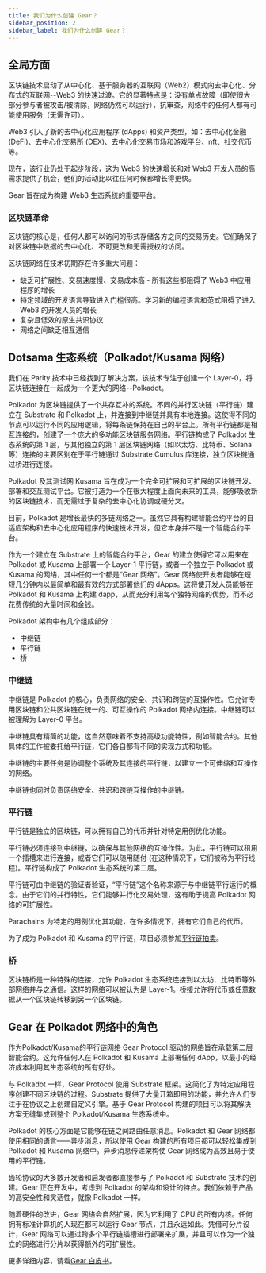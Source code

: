 ```yaml
---
title: 我们为什么创建 Gear？
sidebar_position: 2
sidebar_label: 我们为什么创建 Gear？
---
```


## 全局方面

区块链技术启动了从中心化、基于服务器的互联网（Web2）模式向去中心化、分布式的互联网--Web3 的快速过渡。它的显著特点是：没有单点故障（即使很大一部分参与者被攻击/被清除，网络仍然可以运行），抗审查，网络中的任何人都有可能使用服务（无需许可）。

Web3 引入了新的去中心化应用程序 (dApps) 和资产类型，如：去中心化金融 (DeFi)、去中心化交易所 (DEX)、去中心化交易市场和游戏平台、nft、社交代币等。

现在，该行业仍处于起步阶段，这为 Web3 的快速增长和对 Web3 开发人员的高需求提供了机会，他们的活动比以往任何时候都增长得更快。

Gear 旨在成为构建 Web3 生态系统的重要平台。

### 区块链革命

区块链的核心是，任何人都可以访问的形式存储各方之间的交易历史。它们确保了对区块链中数据的去中心化、不可更改和无需授权的访问。

区块链网络在技术初期存在许多重大问题：

- 缺乏可扩展性、交易速度慢、交易成本高 - 所有这些都阻碍了 Web3 中应用程序的增长
- 特定领域的开发语言导致进入门槛很高。学习新的编程语言和范式阻碍了进入 Web3 的开发人员的增长
- 复杂且低效的原生共识协议
- 网络之间缺乏相互通信

## Dotsama 生态系统（Polkadot/Kusama 网络）

我们在 Parity 技术中已经找到了解决方案，该技术专注于创建一个  Layer-0，将区块链连接在一起成为一个更大的网络--Polkadot。

Polkadot 为区块链提供了一个共存互补的系统。不同的并行区块链（平行链）建立在 Substrate 和 Polkadot 上，并连接到中继链并具有本地连接。这使得不同的节点可以运行不同的应用逻辑，将每条链保持在自己的平台上。所有平行链都是相互连接的，创建了一个庞大的多功能区块链服务网络。平行链构成了 Polkadot 生态系统的第 1 层，与其他独立的第 1 层区块链网络（如以太坊、比特币、Solana 等）连接的主要区别在于平行链通过 Substrate Cumulus 库连接，独立区块链通过桥进行连接。

Polkadot 及其测试网 Kusama 旨在成为一个完全可扩展和可扩展的区块链开发、部署和交互测试平台。它被打造为一个在很大程度上面向未来的工具，能够吸收新的区块链技术，而无需过于复杂的去中心化协调或硬分叉。

目前，Polkadot 是增长最快的多链网络之一。虽然它具有构建智能合约平台的自适应架构和去中心化应用程序的快速技术开发，但它本身并不是一个智能合约平台。

作为一个建立在 Substrate 上的智能合约平台，Gear 的建立使得它可以用来在 Polkadot 或 Kusama 上部署一个 Layer-1 平行链，或者一个独立于 Polkadot 或 Kusama 的网络，其中任何一个都是“Gear 网络”。Gear 网络使开发者能够在短短几分钟内以最简单和最有效的方式部署他们的 dApps。这将使开发人员能够在 Polkadot 和 Kusama 上构建 dapp，从而充分利用每个独特网络的优势，而不必花费传统的大量时间和金钱。

Polkadot 架构中有几个组成部分：
- 中继链
- 平行链
- 桥

### 中继链

中继链是 Polkadot 的核心，负责网络的安全、共识和跨链的互操作性。它允许专用区块链和公共区块链在统一的、可互操作的 Polkadot 网络内连接。中继链可以被理解为 Layer-0 平台。

中继链具有精简的功能，这自然意味着不支持高级功能特性，例如智能合约。其他具体的工作被委托给平行链，它们各自都有不同的实现方式和功能。

中继链的主要任务是协调整个系统及其连接的平行链，以建立一个可伸缩和互操作的网络。

中继链也同时负责网络安全、共识和跨链互操作的中继链。

### 平行链

平行链是独立的区块链，可以拥有自己的代币并针对特定用例优化功能。

平行链必须连接到中继链，以确保与其他网络的互操作性。为此，平行链可以租用一个插槽来进行连接，或者它们可以随用随付 (在这种情况下，它们被称为平行线程)。平行链构成了 Polkadot 生态系统的第二层。

平行链可由中继链的验证者验证，“平行链”这个名称来源于与中继链平行运行的概念。由于它们的并行特性，它们能够并行化交易处理，这有助于提高 Polkadot 网络的可扩展性。

Parachains 为特定的用例优化其功能，在许多情况下，拥有它们自己的代币。

为了成为 Polkadot 和 Kusama 的平行链，项目必须参加[平行链拍卖](https://parachains.info/auctions)。

### 桥

区块链桥是一种特殊的连接，允许 Polkadot 生态系统连接到以太坊、比特币等外部网络并与之通信。这样的网络可以被认为是 Layer-1。桥接允许将代币或任意数据从一个区块链转移到另一个区块链。

## Gear 在 Polkadot 网络中的角色

作为Polkadot/Kusama的平行链网络  Gear Protocol 驱动的网络旨在承载第二层智能合约。这允许任何人在 Polkadot 和 Kusama 上部署任何 dApp，以最小的经济成本利用其生态系统的所有好处。

与 Polkadot 一样，Gear Protocol 使用 Substrate 框架。这简化了为特定应用程序创建不同区块链的过程。Substrate 提供了大量开箱即用的功能，并允许人们专注于在协议之上创建自定义引擎。基于 Gear Protocol 构建的项目可以将其解决方案无缝集成到整个 Polkadot/Kusama 生态系统中。

Polkadot 的核心方面是它能够在链之间路由任意消息。Polkadot 和 Gear 网络都使用相同的语言——异步消息，所以使用 Gear 构建的所有项目都可以轻松集成到 Polkadot 和 Kusama 网络中。异步消息传递架构使 Gear 网络成为高效且易于使用的平行链。

齿轮协议的大多数开发者和启发者都直接参与了 Polkadot 和 Substrate 技术的创建。Gear 正在开发中，考虑到 Polkadot 的架构和设计的特点。我们依赖于产品的高安全性和灵活性，就像 Polkadot 一样。

随着硬件的改进，Gear 网络会自然扩展，因为它利用了 CPU 的所有内核。任何拥有标准计算机的人现在都可以运行 Gear 节点，并且永远如此。凭借可分片设计，Gear 网络可以通过跨多个平行链插槽进行部署来扩展，并且可以作为一个独立的网络进行分片以获得额外的可扩展性。

更多详细内容，请看[Gear 白皮书](https://whitepaper.gear-tech.io/)。
